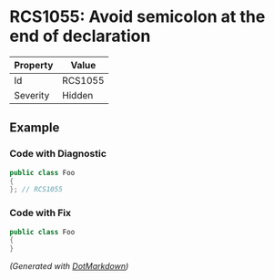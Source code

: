 # RCS1055: Avoid semicolon at the end of declaration

| Property | Value   |
| -------- | ------- |
| Id       | RCS1055 |
| Severity | Hidden  |

## Example

### Code with Diagnostic

```csharp
public class Foo
{
}; // RCS1055
```

### Code with Fix

```csharp
public class Foo
{
}
```


*\(Generated with [DotMarkdown](http://github.com/JosefPihrt/DotMarkdown)\)*